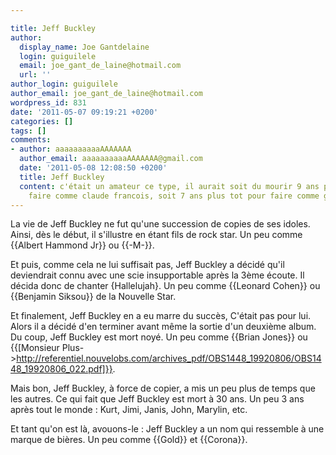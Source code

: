 ```yaml
---

title: Jeff Buckley
author:
  display_name: Joe Gantdelaine
  login: guiguilele
  email: joe_gant_de_laine@hotmail.com
  url: ''
author_login: guiguilele
author_email: joe_gant_de_laine@hotmail.com
wordpress_id: 831
date: '2011-05-07 09:19:21 +0200'
categories: []
tags: []
comments:
- author: aaaaaaaaaaAAAAAAA
  author_email: aaaaaaaaaaAAAAAAA@gmail.com
  date: '2011-05-08 12:08:50 +0200'
  title: Jeff Buckley
  content: c'était un amateur ce type, il aurait soit du mourir 9 ans plus tard pour
    faire comme claude francois, soit 7 ans plus tot pour faire comme grégory lemarchal
---
```

La vie de Jeff Buckley ne fut qu'une succession de copies de ses idoles. Ainsi, dès le début, il s'illustre en étant fils de rock star. Un peu comme {{Albert Hammond Jr}} ou {{-M-}}.

Et puis, comme cela ne lui suffisait pas, Jeff Buckley a décidé qu'il deviendrait connu avec une scie insupportable après la 3ème écoute. Il décida donc de chanter {Hallelujah}. Un peu comme {{Leonard Cohen}} ou {{Benjamin Siksou}} de la Nouvelle Star.

Et finalement, Jeff Buckley en a eu marre du succès, C'était pas pour lui. Alors il a décidé d'en terminer avant même la sortie d'un deuxième album. Du coup, Jeff Buckley est mort noyé. Un peu comme {{Brian Jones}} ou {{[Monsieur Plus->http://referentiel.nouvelobs.com/archives_pdf/OBS1448_19920806/OBS1448_19920806_022.pdf]}}.

Mais bon, Jeff Buckley, à force de copier, a mis un peu plus de temps que les autres. Ce qui fait que Jeff Buckley est mort à 30 ans. Un peu 3 ans après tout le monde : Kurt,  Jimi, Janis, John, Marylin, etc.

Et tant qu'on est là, avouons-le : Jeff Buckley a un nom qui ressemble à une marque de bières. Un peu comme {{Gold}} et {{Corona}}.
